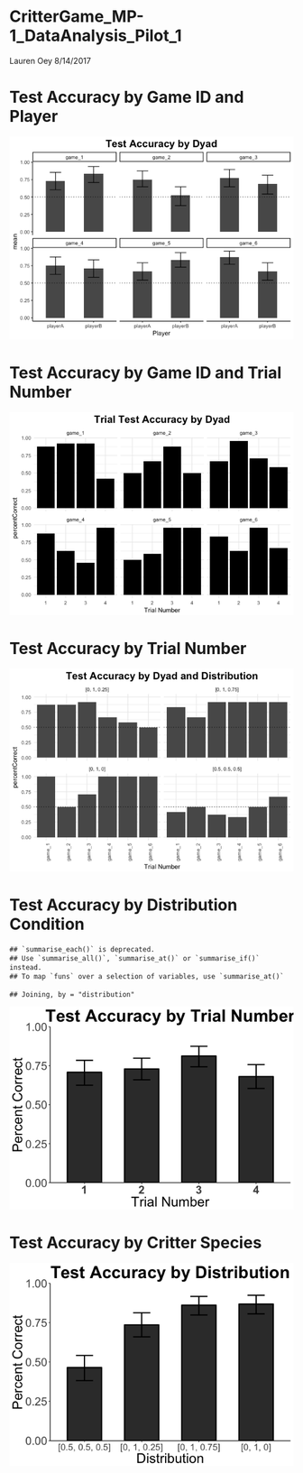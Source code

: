 CritterGame\_MP-1\_DataAnalysis\_Pilot\_1
================
Lauren Oey
8/14/2017

Test Accuracy by Game ID and Player
===================================

![](CritterGame_MP-1_DataAnalysis_Pilot_08_14_files/figure-markdown_github-ascii_identifiers/unnamed-chunk-1-1.png)

Test Accuracy by Game ID and Trial Number
=========================================

![](CritterGame_MP-1_DataAnalysis_Pilot_08_14_files/figure-markdown_github-ascii_identifiers/unnamed-chunk-2-1.png)

Test Accuracy by Trial Number
=============================

![](CritterGame_MP-1_DataAnalysis_Pilot_08_14_files/figure-markdown_github-ascii_identifiers/unnamed-chunk-3-1.png)

Test Accuracy by Distribution Condition
=======================================

    ## `summarise_each()` is deprecated.
    ## Use `summarise_all()`, `summarise_at()` or `summarise_if()` instead.
    ## To map `funs` over a selection of variables, use `summarise_at()`

    ## Joining, by = "distribution"

![](CritterGame_MP-1_DataAnalysis_Pilot_08_14_files/figure-markdown_github-ascii_identifiers/unnamed-chunk-4-1.png)

Test Accuracy by Critter Species
================================

![](CritterGame_MP-1_DataAnalysis_Pilot_08_14_files/figure-markdown_github-ascii_identifiers/unnamed-chunk-5-1.png)
